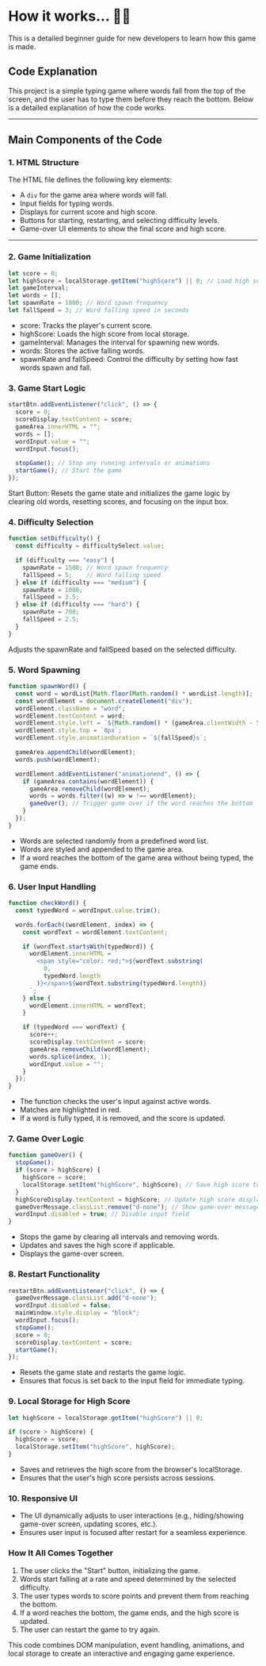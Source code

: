 # How it works... 🤔💭

This is a detailed beginner guide for new developers to learn how this game is made.


## Code Explanation

This project is a simple typing game where words fall from the top of the screen, and the user has to type them before they reach the bottom. Below is a detailed explanation of how the code works.

---

## Main Components of the Code

### 1. **HTML Structure**
The HTML file defines the following key elements:
- A `div` for the game area where words will fall.
- Input fields for typing words.
- Displays for current score and high score.
- Buttons for starting, restarting, and selecting difficulty levels.
- Game-over UI elements to show the final score and high score.

---

### 2. **Game Initialization**
```javascript
let score = 0;
let highScore = localStorage.getItem("highScore") || 0; // Load high score from local storage
let gameInterval;
let words = [];
let spawnRate = 1000; // Word spawn frequency
let fallSpeed = 3; // Word falling speed in seconds
```
- score: Tracks the player's current score.
- highScore: Loads the high score from local storage.
- gameInterval: Manages the interval for spawning new words.
- words: Stores the active falling words.
- spawnRate and fallSpeed: Control the difficulty by setting how fast words spawn and fall.

### 3. **Game Start Logic**
```javascript
startBtn.addEventListener("click", () => {
  score = 0;
  scoreDisplay.textContent = score;
  gameArea.innerHTML = "";
  words = [];
  wordInput.value = "";
  wordInput.focus();

  stopGame(); // Stop any running intervals or animations
  startGame(); // Start the game
});
```
Start Button: Resets the game state and initializes the game logic by clearing old words, resetting scores, and focusing on the input box.

### 4. **Difficulty Selection**
```javascript
function setDifficulty() {
  const difficulty = difficultySelect.value;

  if (difficulty === "easy") {
    spawnRate = 1500; // Word spawn frequency
    fallSpeed = 5;    // Word falling speed
  } else if (difficulty === "medium") {
    spawnRate = 1000;
    fallSpeed = 3.5;
  } else if (difficulty === "hard") {
    spawnRate = 700;
    fallSpeed = 2.5;
  }
}
```
Adjusts the spawnRate and fallSpeed based on the selected difficulty.

### 5. **Word Spawning**
```javascript
function spawnWord() {
  const word = wordList[Math.floor(Math.random() * wordList.length)];
  const wordElement = document.createElement("div");
  wordElement.className = "word";
  wordElement.textContent = word;
  wordElement.style.left = `${Math.random() * (gameArea.clientWidth - 50)}px`;
  wordElement.style.top = `0px`;
  wordElement.style.animationDuration = `${fallSpeed}s`;

  gameArea.appendChild(wordElement);
  words.push(wordElement);

  wordElement.addEventListener("animationend", () => {
    if (gameArea.contains(wordElement)) {
      gameArea.removeChild(wordElement);
      words = words.filter((w) => w !== wordElement);
      gameOver(); // Trigger game over if the word reaches the bottom
    }
  });
}
```
- Words are selected randomly from a predefined word list.
- Words are styled and appended to the game area.
- If a word reaches the bottom of the game area without being typed, the game ends.

### 6. **User Input Handling**
```javascript
function checkWord() {
  const typedWord = wordInput.value.trim();

  words.forEach((wordElement, index) => {
    const wordText = wordElement.textContent;

    if (wordText.startsWith(typedWord)) {
      wordElement.innerHTML = `
        <span style="color: red;">${wordText.substring(
          0,
          typedWord.length
        )}</span>${wordText.substring(typedWord.length)}
      `;
    } else {
      wordElement.innerHTML = wordText;
    }

    if (typedWord === wordText) {
      score++;
      scoreDisplay.textContent = score;
      gameArea.removeChild(wordElement);
      words.splice(index, 1);
      wordInput.value = "";
    }
  });
}
```
- The function checks the user's input against active words.
- Matches are highlighted in red.
- If a word is fully typed, it is removed, and the score is updated.

### 7. **Game Over Logic**
```javascript
function gameOver() {
  stopGame();
  if (score > highScore) {
    highScore = score;
    localStorage.setItem("highScore", highScore); // Save high score to local storage
  }
  highScoreDisplay.textContent = highScore; // Update high score display
  gameOverMessage.classList.remove("d-none"); // Show game-over message
  wordInput.disabled = true; // Disable input field
}
```
- Stops the game by clearing all intervals and removing words.
- Updates and saves the high score if applicable.
- Displays the game-over screen.

### 8. **Restart Functionality**
```javascript
restartBtn.addEventListener("click", () => {
  gameOverMessage.classList.add("d-none");
  wordInput.disabled = false;
  mainWindow.style.display = "block";
  wordInput.focus();
  stopGame();
  score = 0;
  scoreDisplay.textContent = score;
  startGame();
});
```
- Resets the game state and restarts the game logic.
- Ensures that focus is set back to the input field for immediate typing.

### 9. **Local Storage for High Score**
```javascript
let highScore = localStorage.getItem("highScore") || 0;

if (score > highScore) {
  highScore = score;
  localStorage.setItem("highScore", highScore);
}
```
- Saves and retrieves the high score from the browser's localStorage.
- Ensures that the user's high score persists across sessions.

### 10. **Responsive UI**
- The UI dynamically adjusts to user interactions (e.g., hiding/showing game-over screen, updating scores, etc.).
- Ensures user input is focused after restart for a seamless experience.

### How It All Comes Together

1. The user clicks the "Start" button, initializing the game.
2. Words start falling at a rate and speed determined by the selected difficulty.
3. The user types words to score points and prevent them from reaching the bottom.
4. If a word reaches the bottom, the game ends, and the high score is updated.
5. The user can restart the game to try again.

This code combines DOM manipulation, event handling, animations, and local storage to create an interactive and engaging game experience.